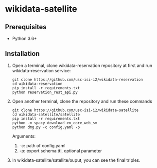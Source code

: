 # wikidata-satellite

## Prerequisites

* Python 3.6+

## Installation

1. Open a terminal, clone wikidata-reservation repository at first and run wikidata-reservation service:
    ```
    git clone https://github.com/usc-isi-i2/wikidata-reservation
    cd wikidata-reservation
    pip install -r requirements.txt
    python reservation_rest_api.py
    ```
2. Open another terminal, clone the repository and run these commands
    ```
    git clone https://github.com/usc-isi-i2/wikidata-satellite
    cd wikidata-satellite/satellite
    pip install -r requirements.txt
    python -m spacy download en_core_web_sm
    python dmg.py -c config.yaml -p
    ```
    Arguments: 
    1. -c: path of config.yaml
    2. -p: export schema.ttl, optional parameter

4. In wikidata-satellite/satellite/ouput, you can see the final triples.
